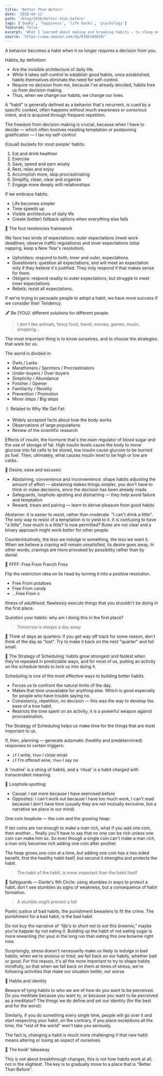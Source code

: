 ```yaml
---
title: 'Better Than Before'
date: '2018-04-11'
path: '/blog/2018/better-than-before'
tags: ['books', 'happiness', 'life hacks', 'psychology']
featured: false
excerpt: 'What I learned about making and breaking habits — to sleep more, quit sugar, procrastinate less, and generally build a happier life'
source: 'https://www.amazon.com/dp/0385348630/'
---
```


A behavior becomes a habit when it no longer requires a decision from you.

Habits, by definition:

- Are the invisible architecture of daily life.
- While it takes self-control to establish good habits, once established, habits themselves eliminate the need for self-control.
- Require no decision from me, because I've already decided, habits free us from decision making.
- Thus, when we change our habits, we change our lives.

A "habit" is generally defined as a behavior that's recurrent, is cued by a specific context, often happens without much awareness or conscious intent, and is acquired through frequent repetition.

The freedom from decision making is crucial, because when I have to decide — which often involves resisting temptation or postponing gratification — I tax my self-control.

(Usual) buckets for most people' habits:

1. Eat and drink healthier
2. Exercise
3. Save, spend and earn wisely
4. Rest, relax and enjoy
5. Accomplish more, stop procrastinating
6. Simplify, clean, clear and organize
7. Engage more deeply with relationships

If we embrace habits:

- Life becomes simpler
- Time speeds up
- Visible architecture of daily life
- Create (better) fallback options when everything else fails

📍 The four tendencies framework

We face two kinds of expectations: outer expectations (meet work deadlines, observe traffic regulations) and inner expectations (stop napping, keep a New Year's resolution).

- Upholders: respond to both, inner and outer, expectations.
- Questioners: question all expectations, and will meet an expectation only if they believe it's justified. They only respond if that makes sense for them.
- Obligers: respond readily to outer expectations, but struggle to meet inner expectations.
- Rebels: resist all expectations.

If we're trying to persuade people to adopt a habit, we have more success if we consider their Tendency.

🖋 Be [YOU]: different solutions for different people.

> I don't like animals, fancy food, travel, movies, games, music, shopping…

The most important thing is to know ourselves, and to choose the strategies that work for us.

The world is divided in:

- Owls / Larks
- Marathoners / Sprinters / Procrastinators
- Under-buyers / Over-buyers
- Simplicity / Abundance
- Finisher / Opener
- Familiarity / Novelty
- Prevention / Promotion
- Minor steps / Big steps

🖇 Related to Why We Get Fat:

- Widely accepted facts about how the body works
- Observations of large populations
- Review of the scientific research

Effects of insulin, the hormone that's the main regulator of blood sugar and the use of storage of fat. High insulin levels cause the body to move glucose into fat cells to be stored, low insulin cause glucose to be burned as fuel. Then, ultimately, what causes insulin level to be high or low are carbs.

📍 Desire, ease and excuses:

- Abstaining, convenience and inconvenience: shape habits adjusting the amount of effort — abstaining makes things simpler, you don't have to think or make decisions, since the decision has been already made.
- Safeguards, loophole-spotting and distracting — they help avoid failure and temptation
- Reward, treats and pairing — learn to derive pleasure from good habits

Abstainer: it is easier to resist, rather than moderate. "I can't drink a little". The only way to resist of a temptation is to yield to it. It is confusing to have "a little", how much is a little? Is now permitted? Rules are not clear and a binary approach might work better for other people.

Counterintuitively, the less we indulge in something, the less we want it. When we believe a craving will remain unsatisfied, its desire goes away. In other words, cravings are more provoked by possibility rather than by denial.

📍 FFFF: Free From French Fries

Flip the restriction idea on its head by turning it into a positive resolution.

- Free From potatoes
- Free From candy
- ...Free From `X`

Illness of adulthood: flawlessly execute things that you shouldn't be doing in the first place.

Question your habits: why am I doing this in the first place?

> Tomorrow is always a day away

📍 Think of days as quarters: if you get way off track for some reason, don't think of the day as "lost". Try to make it back on the next "quarter" and fail small.

📍 The Strategy of Scheduling: habits grow strongest and fastest when they're repeated in predictable ways, and for most of us, putting an activity on the schedule tends to lock us into doing it.

Scheduling is one of the most effective ways to building better habits.

- Forces us to confront the natural limits of the day.
- Makes that time unavailable for anything else. Which is good especially for people who have trouble saying no.
- Consistency, repetition, no decision — this was the way to develop the ease of a true habit.
- Restricts the time spent on an activity, it is a powerful weapon against procrastination.

The Strategy of Scheduling helps us make time for the things that are most important to us.

If, then, planning — generate automatic (healthy and predetermined) responses to certain triggers:

- `if` I write, `then` I close email
- `if` I'm offered wine, `then` I say no

A 'routine' is a string of habits, and a 'ritual' is a habit charged with transcendent meaning.

📍 Loophole spotting:

- Causal: I eat more because I have exercised before
- Opposites: I can't work out because I have too much work, I can't read because I don't have time (usually they are not mutually exclusive, but a narrative we place in our mind)

One coin loophole — the coin and the growing heap:

If ten coins are not enough to make a man rich, what if you add one coin, then another… finally you'll have to say that no one can be rich unless one coin can make him so. So even though a single coin can't make a man rich, a man only becomes rich adding one coin after another.

The heap grows one coin at a time, but adding one coin has a two sided benefit, first the healthy habit itself, but second it strengths and protects the habit.

> The habit of the habit, is more important than the habit itself

📍 Safeguards — Dante's 9th Circle: using stumbles in ways to protect a habit, don't see stumbles as signs of weakness, but a consequence of habit formation.

> A stumble might prevent a fall

Poetic justice of bad habits, the punishment bewailers to fit the crime. The punishment for a bad habit, is the bad habit.

Do not buy the narrative of _"life's to short not to eat this brownie,"_ maybe you're happier by not eating it. Building up the habit of not eating sugar is more rewarding (for you) in the long run than eating this one brownie right now.

Surprisingly, stress doesn't necessarily make us likely to indulge in bad habits; when we're anxious or tired, we fall back on our habits, whether bad or good. For this reason, it's all the more important to try to shape habits mindfully, so that when we fall back on them at times of stress, we're following activities that make our situation better, not worse.

📍 Habits and identity

Beware of tying habits to who we are of how do you want to be perceived. Do you meditate because you want to, or because you want to be perceived as a meditator? The things we do define and set our identity (for the best and for the worst).

Similarly, if you do something every single time, people will go over it and start respecting your habit, on the contrary, if you place exceptions all the time, the "rest of the world" won't take you seriously.

The fact is, changing a habit is much more challenging if that new habit means altering or losing an aspect of ourselves.

📍 The book' takeaway

This is not about breakthrough changes, this is not how habits work at all, not in the slightest. The key is to gradually move to a place that is "Better Than Before".
